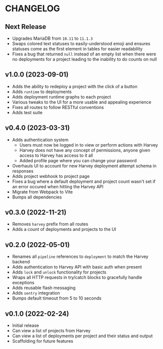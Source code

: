 # CHANGELOG

## Next Release

- Upgrades MariaDB from `10.11` to `11.1.3`
- Swaps colored text statuses to easily-understood emoji and ensures statuses come as the first element in tables for easier readability
- Fixes a bug that returned `null` instead of an empty list when there were no deployments for a project leading to the inability to do counts on null

## v1.0.0 (2023-09-01)

- Adds the ability to redeploy a project with the click of a button
- Adds `runtime` to deployments
- Adds deployment runtime graphs to each project
- Various tweaks to the UI for a more usable and appealing experience
- Fixes all routes to follow RESTful conventions
- Adds test suite

## v0.4.0 (2023-03-31)

- Adds authentication system
  - Users must now be logged in to view or perform actions with Harvey
  - Harvey does not have any concept of permissions, anyone given access to Harvey has access to it all
  - Added profile page where you can change your password
- Overhauls UI to account for new Harvey deployment attempt schema in responses
- Adds project webhook to project page
- Fixes a bug where a default deployment and project count wasn't set if an error occured when hitting the Harvey API
- Migrate from Webpack to Vite
- Bumps all dependencies

## v0.3.0 (2022-11-21)

- Removes `harvey` prefix from all routes
- Adds a count of deployments and projects to the UI

## v0.2.0 (2022-05-01)

- Renames all `pipeline` references to `deployment` to match the Harvey backend
- Adds authentication to Harvey API with basic auth when present
- Adds `lock` and `unlock` functionality for projects
- Wraps all HTTP requests in try/catch blocks to gracefully handle exceptions
- Adds reusable flash messaging
- Adds `sentry` integration
- Bumps default timeout from 5 to 10 seconds

## v0.1.0 (2022-02-24)

- Initial release
- Can view a list of projects from Harvey
- Can view a list of deployments per project and their status and output
- Scaffolding for future features
